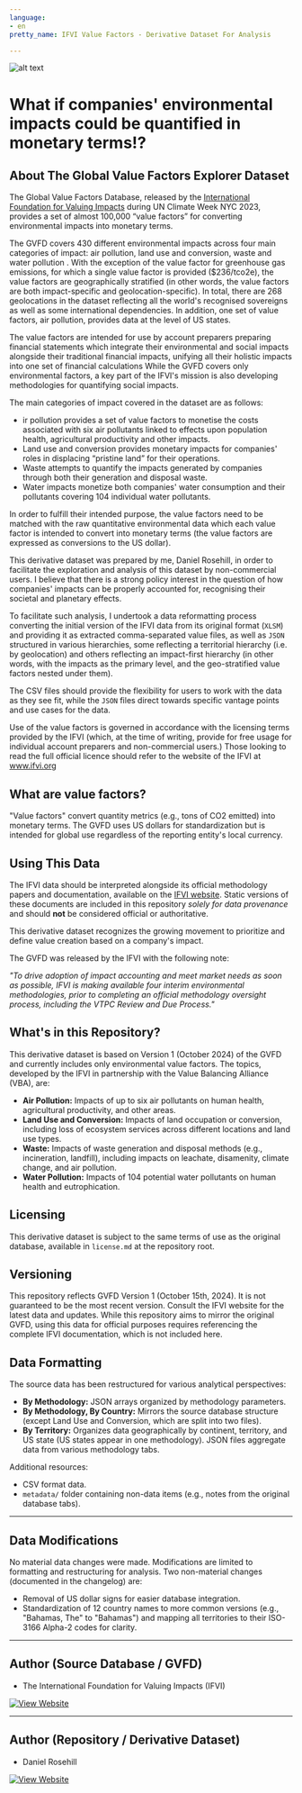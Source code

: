 ```yaml
---
language:
- en
pretty_name: IFVI Value Factors - Derivative Dataset For Analysis

---
```


![alt text](images/banner.webp)

# What if companies' environmental impacts could be quantified in monetary terms!?

## About The Global Value Factors Explorer Dataset

The Global Value Factors Database, released by the [International Foundation for Valuing Impacts](https://www.ifvi.org) during UN Climate Week NYC 2023, provides a set of almost 100,000 “value factors” for converting environmental impacts into monetary terms.  

The GVFD covers 430 different environmental impacts across four main categories of impact: air pollution, land use and conversion, waste and water pollution . With the exception of the value factor for greenhouse gas emissions, for which a single value factor is provided ($236/tco2e), the value factors are geographically stratified (in other words, the value factors are both impact-specific and geolocation-specific).  In total, there are 268 geolocations in the dataset reflecting all the world's recognised sovereigns as well as some international dependencies. In addition, one set of value factors, air pollution, provides data at the level of US states. 

The value factors are intended for use by account preparers preparing financial statements which integrate their environmental and social impacts alongside their traditional financial impacts, unifying all their holistic impacts into one set of financial calculations  While the GVFD covers only environmental factors, a key part of the IFVI's mission is also developing methodologies for quantifying social impacts. 

The main categories of impact covered in the dataset are as follows:

- ir pollution provides a set of value factors to monetise the costs associated with six air pollutants linked to effects upon population health, agricultural productivity and other impacts. 
- Land use and conversion provides monetary impacts for companies' roles in displacing “pristine land” for their operations. 
- Waste attempts to quantify the impacts generated by companies through both their generation and disposal waste. 
- Water impacts monetize both companies' water consumption and their pollutants covering 104 individual water pollutants. 

In order to fulfill their intended purpose, the value factors need to be matched with the raw quantitative environmental data which each value factor is intended to convert into monetary terms (the value factors are expressed as conversions to the US dollar).

This derivative dataset was prepared by me, Daniel Rosehill, in order to facilitate the exploration and analysis of this dataset by non-commercial users.  I believe that there is a strong policy interest in the question of how companies' impacts can be properly accounted for, recognising their societal and planetary effects. 

To facilitate such analysis, I undertook a data reformatting process converting the initial version of the IFVI data from its original format (`XLSM`) and providing it as extracted comma-separated value files, as well as `JSON` structured in various hierarchies, some reflecting a territorial hierarchy (i.e. by geolocation) and others reflecting an impact-first hierarchy (in other words, with the impacts as the primary level, and the geo-stratified value factors nested under them). 

The CSV files should provide the flexibility for users to work with the data as they see fit, while the `JSON` files direct towards specific vantage points and use cases for the data. 

Use of the value factors is governed in accordance with the licensing terms provided by the IFVI (which, at the time of writing, provide for free usage for individual account preparers and non-commercial users.) Those looking to read the full official licence should refer to the website of the IFVI at www.ifvi.org 

## What are value factors?

"Value factors" convert quantity metrics (e.g., tons of CO2 emitted) into monetary terms. The GVFD uses US dollars for standardization but is intended for global use regardless of the reporting entity's local currency.

## Using This Data

The IFVI data should be interpreted alongside its official methodology papers and documentation, available on the [IFVI website](https://www.ifvi.org). Static versions of these documents are included in this repository *solely for data provenance* and should **not** be considered official or authoritative.

This derivative dataset recognizes the growing movement to prioritize and define value creation based on a company's impact.

The GVFD was released by the IFVI with the following note:

*"To drive adoption of impact accounting and meet market needs as soon as possible, IFVI is making available four interim environmental methodologies, prior to completing an official methodology oversight process, including the VTPC Review and Due Process."*

## What's in this Repository?

This derivative dataset is based on Version 1 (October 2024) of the GVFD and currently includes only environmental value factors.  The topics, developed by the IFVI in partnership with the Value Balancing Alliance (VBA), are:

* **Air Pollution:** Impacts of up to six air pollutants on human health, agricultural productivity, and other areas.
* **Land Use and Conversion:** Impacts of land occupation or conversion, including loss of ecosystem services across different locations and land use types.
* **Waste:** Impacts of waste generation and disposal methods (e.g., incineration, landfill), including impacts on leachate, disamenity, climate change, and air pollution.
* **Water Pollution:** Impacts of 104 potential water pollutants on human health and eutrophication.


## Licensing

This derivative dataset is subject to the same terms of use as the original database, available in `license.md` at the repository root.

## Versioning

This repository reflects GVFD Version 1 (October 15th, 2024).  It is not guaranteed to be the most recent version.  Consult the IFVI website for the latest data and updates.  While this repository aims to mirror the original GVFD, using this data for official purposes requires referencing the complete IFVI documentation, which is not included here.

## Data Formatting

The source data has been restructured for various analytical perspectives:

* **By Methodology:** JSON arrays organized by methodology parameters.
* **By Methodology, By Country:** Mirrors the source database structure (except Land Use and Conversion, which are split into two files).
* **By Territory:**  Organizes data geographically by continent, territory, and US state (US states appear in one methodology). JSON files aggregate data from various methodology tabs.

Additional resources:

* CSV format data.
* `metadata/` folder containing non-data items (e.g., notes from the original database tabs).

---

## Data Modifications

No material data changes were made.  Modifications are limited to formatting and restructuring for analysis.  Two non-material changes (documented in the changelog) are:

* Removal of US dollar signs for easier database integration.
* Standardization of 12 country names to more common versions (e.g., "Bahamas, The" to "Bahamas") and mapping all territories to their ISO-3166 Alpha-2 codes for clarity.

---

## Author (Source Database / GVFD)

- The International Foundation for Valuing Impacts (IFVI)

[![View Website](https://img.shields.io/badge/View-Website-blue)](https://www.ifvi.org)


---

## Author (Repository / Derivative Dataset)

- Daniel Rosehill  

[![View Website](https://img.shields.io/badge/View-Website-green)](https://danielrosehill.com)


